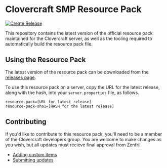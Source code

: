 # Clovercraft SMP Resource Pack

[![Create Release](https://github.com/clovercraft/resource-pack/actions/workflows/release.yml/badge.svg?branch=production&event=workflow_dispatch)](https://github.com/clovercraft/resource-pack/actions/workflows/release.yml)

This repository contains the latest version of the official resource pack maintained for the Clovercraft server, as well as the tooling required to automatically build the resource pack file.

## Using the Resource Pack

The latest version of the resource pack can be downloaded from the [releases page](https://github.com/clovercraft/resource-pack/releases).

To use this resource pack on a server, copy the URL for the latest release, along with the hash, into your `server.properties` file, as follows.

```
resource-pack=[URL for latest release]
resource-pack-sha1=[HASH for the latest release]
```

## Contributing

If you'd like to contribute to this resource pack, you'll need to be a member of the Clovercraft developers group. You are welcome to make changes as you wish, but all updates must recieve final approval from Zenfrii.

 - [Adding custom items](./docs/adding-items.md)
 - [Submitting updates](./docs/pull-requests.md)